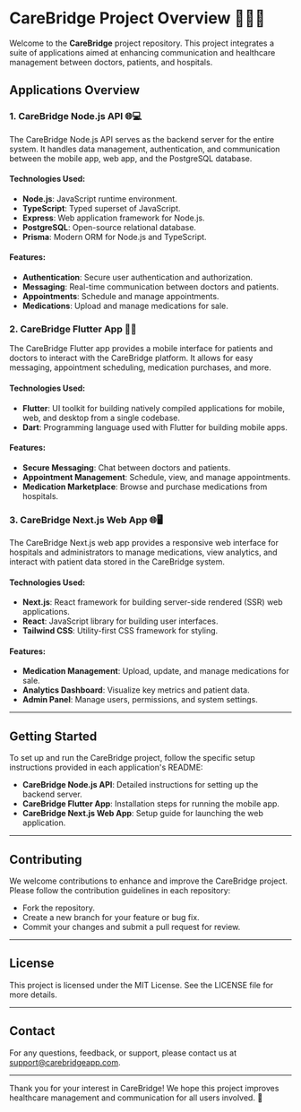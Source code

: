 # CareBridge Project Overview 🏥🌐📱

Welcome to the **CareBridge** project repository. This project integrates a suite of applications aimed at enhancing communication and healthcare management between doctors, patients, and hospitals.

## Applications Overview

### 1. CareBridge Node.js API 🌐💻

The CareBridge Node.js API serves as the backend server for the entire system. It handles data management, authentication, and communication between the mobile app, web app, and the PostgreSQL database.

#### Technologies Used:

- **Node.js**: JavaScript runtime environment.
- **TypeScript**: Typed superset of JavaScript.
- **Express**: Web application framework for Node.js.
- **PostgreSQL**: Open-source relational database.
- **Prisma**: Modern ORM for Node.js and TypeScript.

#### Features:

- **Authentication**: Secure user authentication and authorization.
- **Messaging**: Real-time communication between doctors and patients.
- **Appointments**: Schedule and manage appointments.
- **Medications**: Upload and manage medications for sale.

### 2. CareBridge Flutter App 📱🔗

The CareBridge Flutter app provides a mobile interface for patients and doctors to interact with the CareBridge platform. It allows for easy messaging, appointment scheduling, medication purchases, and more.

#### Technologies Used:

- **Flutter**: UI toolkit for building natively compiled applications for mobile, web, and desktop from a single codebase.
- **Dart**: Programming language used with Flutter for building mobile apps.

#### Features:

- **Secure Messaging**: Chat between doctors and patients.
- **Appointment Management**: Schedule, view, and manage appointments.
- **Medication Marketplace**: Browse and purchase medications from hospitals.

### 3. CareBridge Next.js Web App 🌐🖥️

The CareBridge Next.js web app provides a responsive web interface for hospitals and administrators to manage medications, view analytics, and interact with patient data stored in the CareBridge system.

#### Technologies Used:

- **Next.js**: React framework for building server-side rendered (SSR) web applications.
- **React**: JavaScript library for building user interfaces.
- **Tailwind CSS**: Utility-first CSS framework for styling.

#### Features:

- **Medication Management**: Upload, update, and manage medications for sale.
- **Analytics Dashboard**: Visualize key metrics and patient data.
- **Admin Panel**: Manage users, permissions, and system settings.

---

## Getting Started

To set up and run the CareBridge project, follow the specific setup instructions provided in each application's README:

- **CareBridge Node.js API**: Detailed instructions for setting up the backend server.
- **CareBridge Flutter App**: Installation steps for running the mobile app.
- **CareBridge Next.js Web App**: Setup guide for launching the web application.

---

## Contributing

We welcome contributions to enhance and improve the CareBridge project. Please follow the contribution guidelines in each repository:

- Fork the repository.
- Create a new branch for your feature or bug fix.
- Commit your changes and submit a pull request for review.

---

## License

This project is licensed under the MIT License. See the LICENSE file for more details.

---

## Contact

For any questions, feedback, or support, please contact us at [support@carebridgeapp.com](mailto:support@carebridgeapp.com).

---

Thank you for your interest in CareBridge! We hope this project improves healthcare management and communication for all users involved. 🌟
